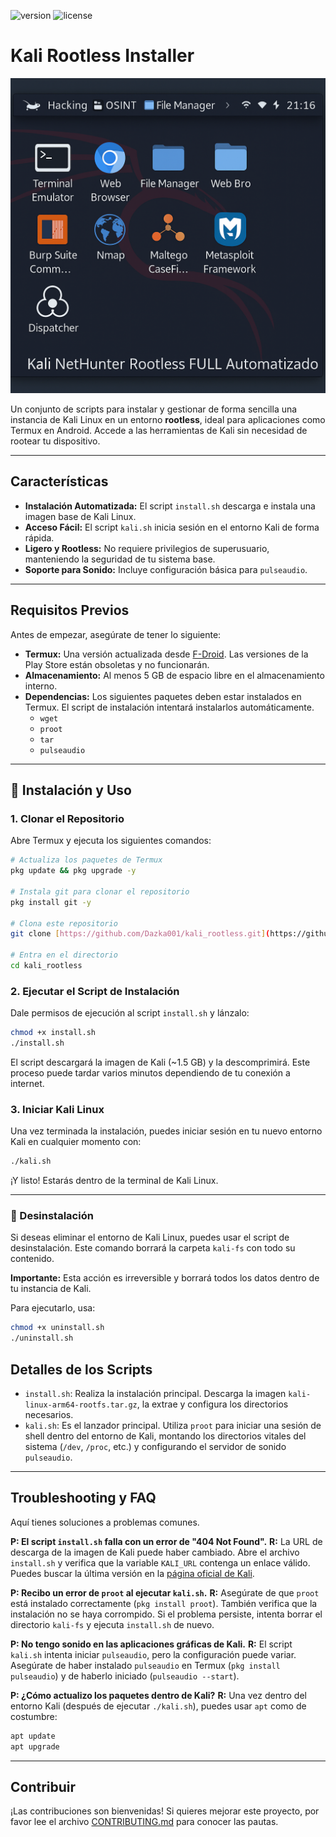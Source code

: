 ![version](https://img.shields.io/badge/version-1.0.0-green)
![license](https://img.shields.io/badge/license-MIT-blue)

# Kali Rootless Installer

![XFCE Desktop](assets/xfce_custom_panel.png)

Un conjunto de scripts para instalar y gestionar de forma sencilla una instancia de Kali Linux en un entorno **rootless**, ideal para aplicaciones como Termux en Android. Accede a las herramientas de Kali sin necesidad de rootear tu dispositivo.

---

## Características

- **Instalación Automatizada:** El script `install.sh` descarga e instala una imagen base de Kali Linux.
- **Acceso Fácil:** El script `kali.sh` inicia sesión en el entorno Kali de forma rápida.
- **Ligero y Rootless:** No requiere privilegios de superusuario, manteniendo la seguridad de tu sistema base.
- **Soporte para Sonido:** Incluye configuración básica para `pulseaudio`.

---

## Requisitos Previos

Antes de empezar, asegúrate de tener lo siguiente:

- **Termux:** Una versión actualizada desde [F-Droid](https://f-droid.org/en/packages/com.termux/). Las versiones de la Play Store están obsoletas y no funcionarán.
- **Almacenamiento:** Al menos 5 GB de espacio libre en el almacenamiento interno.
- **Dependencias:** Los siguientes paquetes deben estar instalados en Termux. El script de instalación intentará instalarlos automáticamente.
  - `wget`
  - `proot`
  - `tar`
  - `pulseaudio`

---

## 🚀 Instalación y Uso

### 1. Clonar el Repositorio
Abre Termux y ejecuta los siguientes comandos:

```bash
# Actualiza los paquetes de Termux
pkg update && pkg upgrade -y

# Instala git para clonar el repositorio
pkg install git -y

# Clona este repositorio
git clone [https://github.com/Dazka001/kali_rootless.git](https://github.com/Dazka001/kali_rootless.git)

# Entra en el directorio
cd kali_rootless
```

### 2. Ejecutar el Script de Instalación
Dale permisos de ejecución al script `install.sh` y lánzalo:

```bash
chmod +x install.sh
./install.sh
```
El script descargará la imagen de Kali (~1.5 GB) y la descomprimirá. Este proceso puede tardar varios minutos dependiendo de tu conexión a internet.

### 3. Iniciar Kali Linux
Una vez terminada la instalación, puedes iniciar sesión en tu nuevo entorno Kali en cualquier momento con:

```bash
./kali.sh
```
¡Y listo! Estarás dentro de la terminal de Kali Linux.

---

### 🧹 Desinstalación

Si deseas eliminar el entorno de Kali Linux, puedes usar el script de desinstalación. Este comando borrará la carpeta `kali-fs` con todo su contenido.

**Importante:** Esta acción es irreversible y borrará todos los datos dentro de tu instancia de Kali.

Para ejecutarlo, usa:

```bash
chmod +x uninstall.sh
./uninstall.sh

```
## Detalles de los Scripts

- `install.sh`: Realiza la instalación principal. Descarga la imagen `kali-linux-arm64-rootfs.tar.gz`, la extrae y configura los directorios necesarios.
- `kali.sh`: Es el lanzador principal. Utiliza `proot` para iniciar una sesión de shell dentro del entorno de Kali, montando los directorios vitales del sistema (`/dev`, `/proc`, etc.) y configurando el servidor de sonido `pulseaudio`.

---

##  Troubleshooting y FAQ

Aquí tienes soluciones a problemas comunes.

**P: El script `install.sh` falla con un error de "404 Not Found".**
**R:** La URL de descarga de la imagen de Kali puede haber cambiado. Abre el archivo `install.sh` y verifica que la variable `KALI_URL` contenga un enlace válido. Puedes buscar la última versión en la [página oficial de Kali](https://www.kali.org/get-kali/#kali-bare-metal).

**P: Recibo un error de `proot` al ejecutar `kali.sh`.**
**R:** Asegúrate de que `proot` está instalado correctamente (`pkg install proot`). También verifica que la instalación no se haya corrompido. Si el problema persiste, intenta borrar el directorio `kali-fs` y ejecuta `install.sh` de nuevo.

**P: No tengo sonido en las aplicaciones gráficas de Kali.**
**R:** El script `kali.sh` intenta iniciar `pulseaudio`, pero la configuración puede variar. Asegúrate de haber instalado `pulseaudio` en Termux (`pkg install pulseaudio`) y de haberlo iniciado (`pulseaudio --start`).

**P: ¿Cómo actualizo los paquetes dentro de Kali?**
**R:** Una vez dentro del entorno Kali (después de ejecutar `./kali.sh`), puedes usar `apt` como de costumbre:
```bash
apt update
apt upgrade
```

---

## Contribuir

¡Las contribuciones son bienvenidas! Si quieres mejorar este proyecto, por favor lee el archivo [CONTRIBUTING.md](CONTRIBUTING.md) para conocer las pautas.
